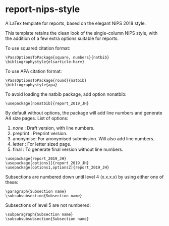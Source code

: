 # report-nips-style
A LaTex template for reports, based on the elegant NIPS 2018 style.

This template retains the clean look of the single-column NIPS style, with the addition of a few extra options suitable for reports.

To use squared citation format:
```TeX
\PassOptionsToPackage{square, numbers}{natbib}
\bibliographystyle{elsarticle-harv}
```

To use APA citation format:
```TeX
\PassOptionsToPackage{round}{natbib}
\bibliographystyle{apa}
```

To avoid loading the natbib package, add option nonatbib:
```TeX
\usepackage[nonatbib]{report_2019_JH}
```

By default without options, the package will add line numbers and generate A4 size pages.
List of options:
1. _none_ : Draft version, with line numbers.
2. preprint : Preprint version.
3. anonymise: For anonymised submission. Will also add line numbers.
4. letter : For letter sized page.
5. final : To generate final version without line numbers.

```TeX
\usepackage{report_2019_JH}
\usepackage[options1]{report_2019_JH}
\usepackage[options1,options2]{report_2019_JH}
```

Subsections are numbered down until level 4 (x.x.x.x) by using either one of these:
```TeX
\paragraph{Subsection name}
\subsubsubsection{Subsection name}
```

Subsections of level 5 are not numbered:
```TeX
\subparagraph{Subsection name}
\subsubsubsubsection{Subsection name}
```
